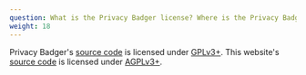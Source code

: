 ```yaml
---
question: What is the Privacy Badger license? Where is the Privacy Badger source code?
weight: 18
---
```


Privacy Badger's [source code](https://github.com/EFForg/privacybadger) is licensed under [GPLv3+](https://spdx.org/licenses/GPL-3.0-or-later.html). This website's [source code](https://github.com/EFForg/privacybadger-website) is licensed under [AGPLv3+](https://spdx.org/licenses/AGPL-3.0-or-later.html).
